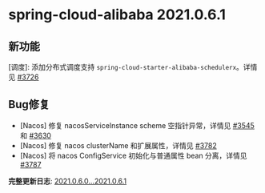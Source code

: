 # spring-cloud-alibaba 2021.0.6.1

## 新功能

[调度]: 添加分布式调度支持 `spring-cloud-starter-alibaba-schedulerx`。详情见 [#3726](https://github.com/alibaba/spring-cloud-alibaba/pull/3726)

## Bug修复

- [Nacos] 修复 nacosServiceInstance scheme 空指针异常，详情见 [#3545](https://github.com/alibaba/spring-cloud-alibaba/pull/3545) 和 [#3630](https://github.com/alibaba/spring-cloud-alibaba/pull/3630)
- [Nacos] 修复 nacos clusterName 和扩展属性，详情见 [#3782](https://github.com/alibaba/spring-cloud-alibaba/pull/3782)
- [Nacos] 将 nacos ConfigService 初始化与普通属性 bean 分离，详情见 [#3787](https://github.com/alibaba/spring-cloud-alibaba/pull/3787)

**完整更新日志**: [2021.0.6.0...2021.0.6.1](https://github.com/alibaba/spring-cloud-alibaba/compare/2021.0.6.0...2021.0.6.1)
```